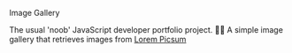 Image Gallery

The usual 'noob' JavaScript developer portfolio project. :man_technologist:
A simple image gallery that retrieves images from [Lorem Picsum](https://picsum.photos/)
